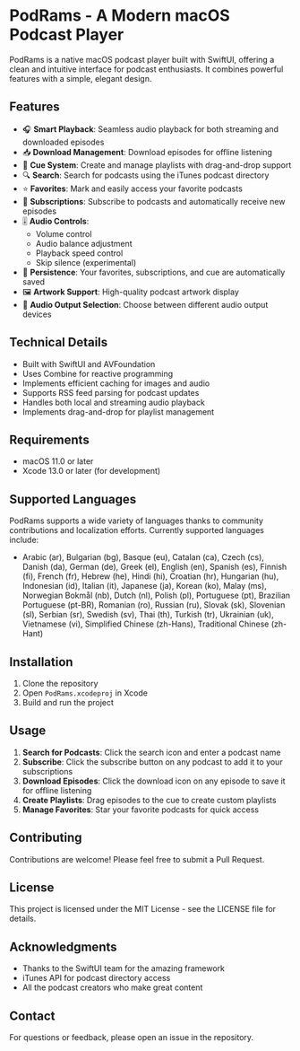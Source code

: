 # PodRams - A Modern macOS Podcast Player

PodRams is a native macOS podcast player built with SwiftUI, offering a clean and intuitive interface for podcast enthusiasts. It combines powerful features with a simple, elegant design.

## Features

- 🎧 **Smart Playback**: Seamless audio playback for both streaming and downloaded episodes
- 📥 **Download Management**: Download episodes for offline listening
- 📑 **Cue System**: Create and manage playlists with drag-and-drop support
- 🔍 **Search**: Search for podcasts using the iTunes podcast directory
- ⭐ **Favorites**: Mark and easily access your favorite podcasts
- 📝 **Subscriptions**: Subscribe to podcasts and automatically receive new episodes
- 🎚️ **Audio Controls**: 
  - Volume control
  - Audio balance adjustment
  - Playback speed control
  - Skip silence (experimental)
- 💾 **Persistence**: Your favorites, subscriptions, and cue are automatically saved
- 🖼️ **Artwork Support**: High-quality podcast artwork display
- 📱 **Audio Output Selection**: Choose between different audio output devices

## Technical Details

- Built with SwiftUI and AVFoundation
- Uses Combine for reactive programming
- Implements efficient caching for images and audio
- Supports RSS feed parsing for podcast updates
- Handles both local and streaming audio playback
- Implements drag-and-drop for playlist management

## Requirements

- macOS 11.0 or later
- Xcode 13.0 or later (for development)

## Supported Languages

PodRams supports a wide variety of languages thanks to community contributions and localization efforts. Currently supported languages include:

- Arabic (ar), Bulgarian (bg), Basque (eu), Catalan (ca), Czech (cs), Danish (da), German (de), Greek (el), English (en), Spanish (es), Finnish (fi), French (fr), Hebrew (he), Hindi (hi), Croatian (hr), Hungarian (hu), Indonesian (id), Italian (it), Japanese (ja), Korean (ko), Malay (ms), Norwegian Bokmål (nb), Dutch (nl), Polish (pl), Portuguese (pt), Brazilian Portuguese (pt-BR), Romanian (ro), Russian (ru), Slovak (sk), Slovenian (sl), Serbian (sr), Swedish (sv), Thai (th), Turkish (tr), Ukrainian (uk), Vietnamese (vi), Simplified Chinese (zh-Hans), Traditional Chinese (zh-Hant)

## Installation

1. Clone the repository
2. Open `PodRams.xcodeproj` in Xcode
3. Build and run the project

## Usage

1. **Search for Podcasts**: Click the search icon and enter a podcast name
2. **Subscribe**: Click the subscribe button on any podcast to add it to your subscriptions
3. **Download Episodes**: Click the download icon on any episode to save it for offline listening
4. **Create Playlists**: Drag episodes to the cue to create custom playlists
5. **Manage Favorites**: Star your favorite podcasts for quick access

## Contributing

Contributions are welcome! Please feel free to submit a Pull Request.

## License

This project is licensed under the MIT License - see the LICENSE file for details.

## Acknowledgments

- Thanks to the SwiftUI team for the amazing framework
- iTunes API for podcast directory access
- All the podcast creators who make great content

## Contact

For questions or feedback, please open an issue in the repository.
